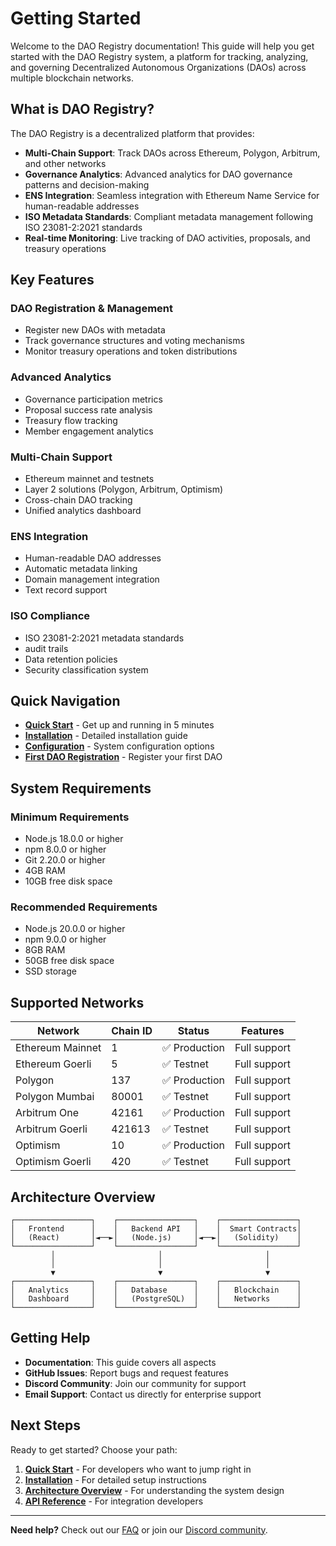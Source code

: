 # Getting Started

Welcome to the DAO Registry documentation! This guide will help you get started with the DAO Registry system, a   platform for tracking, analyzing, and governing Decentralized Autonomous Organizations (DAOs) across multiple blockchain networks.

## What is DAO Registry?

The DAO Registry is a decentralized platform that provides:

- **Multi-Chain Support**: Track DAOs across Ethereum, Polygon, Arbitrum, and other networks
- **Governance Analytics**: Advanced analytics for DAO governance patterns and decision-making
- **ENS Integration**: Seamless integration with Ethereum Name Service for human-readable addresses
- **ISO Metadata Standards**: Compliant metadata management following ISO 23081-2:2021 standards
- **Real-time Monitoring**: Live tracking of DAO activities, proposals, and treasury operations

## Key Features

### **DAO Registration & Management**
- Register new DAOs with   metadata
- Track governance structures and voting mechanisms
- Monitor treasury operations and token distributions

### **Advanced Analytics**
- Governance participation metrics
- Proposal success rate analysis
- Treasury flow tracking
- Member engagement analytics

### **Multi-Chain Support**
- Ethereum mainnet and testnets
- Layer 2 solutions (Polygon, Arbitrum, Optimism)
- Cross-chain DAO tracking
- Unified analytics dashboard

### **ENS Integration**
- Human-readable DAO addresses
- Automatic metadata linking
- Domain management integration
- Text record support

### **ISO Compliance**
- ISO 23081-2:2021 metadata standards
-   audit trails
- Data retention policies
- Security classification system

## Quick Navigation

- **[Quick Start](quick-start.md)** - Get up and running in 5 minutes
- **[Installation](installation.md)** - Detailed installation guide
- **[Configuration](configuration.md)** - System configuration options
- **[First DAO Registration](first-dao.md)** - Register your first DAO

## System Requirements

### Minimum Requirements
- Node.js 18.0.0 or higher
- npm 8.0.0 or higher
- Git 2.20.0 or higher
- 4GB RAM
- 10GB free disk space

### Recommended Requirements
- Node.js 20.0.0 or higher
- npm 9.0.0 or higher
- 8GB RAM
- 50GB free disk space
- SSD storage

## Supported Networks

| Network | Chain ID | Status | Features |
|---------|----------|--------|----------|
| Ethereum Mainnet | 1 | ✅ Production | Full support |
| Ethereum Goerli | 5 | ✅ Testnet | Full support |
| Polygon | 137 | ✅ Production | Full support |
| Polygon Mumbai | 80001 | ✅ Testnet | Full support |
| Arbitrum One | 42161 | ✅ Production | Full support |
| Arbitrum Goerli | 421613 | ✅ Testnet | Full support |
| Optimism | 10 | ✅ Production | Full support |
| Optimism Goerli | 420 | ✅ Testnet | Full support |

## Architecture Overview

```
┌─────────────────┐    ┌─────────────────┐    ┌─────────────────┐
│   Frontend      │    │   Backend API   │    │  Smart Contracts│
│   (React)       │◄──►│   (Node.js)     │◄──►│   (Solidity)    │
└─────────────────┘    └─────────────────┘    └─────────────────┘
         │                       │                       │
         │                       │                       │
         ▼                       ▼                       ▼
┌─────────────────┐    ┌─────────────────┐    ┌─────────────────┐
│   Analytics     │    │   Database      │    │   Blockchain    │
│   Dashboard     │    │   (PostgreSQL)  │    │   Networks      │
└─────────────────┘    └─────────────────┘    └─────────────────┘
```

## Getting Help

- **Documentation**: This   guide covers all aspects
- **GitHub Issues**: Report bugs and request features
- **Discord Community**: Join our community for support
- **Email Support**: Contact us directly for enterprise support

## Next Steps

Ready to get started? Choose your path:

1. **[Quick Start](quick-start.md)** - For developers who want to jump right in
2. **[Installation](installation.md)** - For detailed setup instructions
3. **[Architecture Overview](../architecture/system-overview.md)** - For understanding the system design
4. **[API Reference](../api/README.md)** - For integration developers

---

**Need help?** Check out our [FAQ](../faq/README.md) or join our [Discord community](https://discord.gg/dao-registry). 